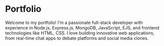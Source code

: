 # Portfolio
Welcome to my portfolio! I’m a passionate full-stack developer with experience in Node.js, Express.js, MongoDB, JavaScript, EJS, and frontend technologies like HTML, CSS.  I love building innovative web applications, from real-time chat apps to debate platforms and social media clones.
